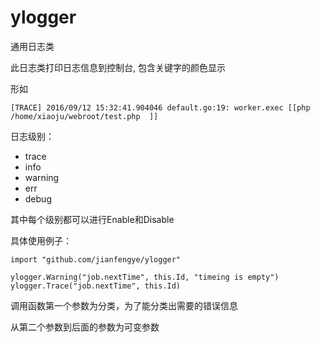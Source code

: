 # ylogger

通用日志类


此日志类打印日志信息到控制台, 包含关键字的颜色显示

形如
```
[TRACE] 2016/09/12 15:32:41.904046 default.go:19: worker.exec [[php /home/xiaoju/webroot/test.php  ]]
```

日志级别：
* trace
* info
* warning
* err
* debug

其中每个级别都可以进行Enable和Disable

具体使用例子：

```
import "github.com/jianfengye/ylogger"

ylogger.Warning("job.nextTime", this.Id, "timeing is empty")
ylogger.Trace("job.nextTime", this.Id)
```

调用函数第一个参数为分类，为了能分类出需要的错误信息


从第二个参数到后面的参数为可变参数
